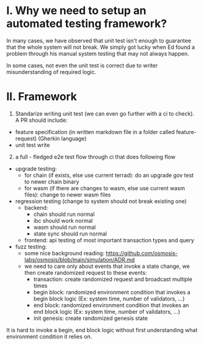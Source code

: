 # I. Why we need to setup an automated testing framework?
In many cases, we have observed that unit test isn't enough to guarantee that the whole system will not break. We simply got lucky when Ed found a problem through his manual system testing that may not always happen.

In some cases, not even the unit test is correct due to writer misunderstanding of required logic.

# II. Framework
1. Standarize writing unit test (we can even go further with a ci to check). A PR should include:
* feature specification (in written markdown file in a folder called feature-request) (Gherkin language)
* unit test write

2. a full - fledged e2e test flow through ci that does following flow
* upgrade testing:
    * for chain (if exists, else use current terrad): do an upgrade gov test to newer chain binary
    * for wasm (if there are changes to wasm, else use current wasm files): change to newer wasm files
* regression testing (change to system should not break existing one)
    * backend: 
        * chain should run normal 
        * ibc should work normal
        * wasm should run normal
        * state sync should run normal
    * frontend: api testing of most important transaction types and query
* fuzz testing:
    * some nice background reading: https://github.com/osmosis-labs/osmosis/blob/main/simulation/ADR.md
    * we need to care only about events that invoke a state change, we then create randomized request to these events:
        * transaction: create randomized request and broadcast multiple times
        * begin block: randomized environment condition that invokes a begin block logic (Ex: system time, number of validators, ...)
        * end block: randomized environment condition that invokes an end block logic (Ex: system time, number of validators, ...)
        * init genesis: create randomized genesis state

It is hard to invoke a begin, end block logic without first understanding what environment condition it relies on.